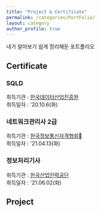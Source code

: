 ```yaml
---
title: "Project & Certificate"
permalink: /categories/PortFolio/
layout: category
author_profile: true
---
```

내가 알아보기 쉽게 정리해둔 포트폴리오

## Certificate  
### SQLD   
취득기관 : <a href = "https://www.dataq.or.kr/">한국데이터산업진흥원</a>  
취득일자 : '20.10.6(화)  

### 네트워크관리사 2급  
취득기관 : <a href = "https://www.icqa.or.kr/">한국정보통신자격협회</a>  
취득일자 :  '21.04.13(화)  

### 정보처리기사  
취득기관 :  <a href = "http://www.q-net.or.kr/">한국산업인력공단</a>   
취득일자 :  '21.06.02(화)

## Project
